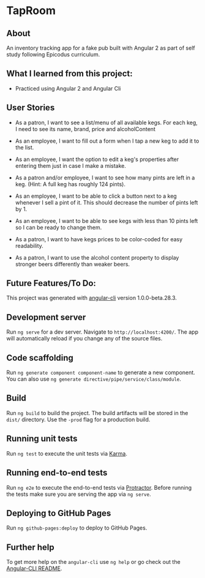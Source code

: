 # TapRoom

## About 

An inventory tracking app for a  fake pub built with Angular 2 as part of self study following Epicodus curriculum.

## What I learned from this project:


 * Practiced using Angular 2 and Angular Cli
 
  

## User Stories

* As a patron, I want to see a list/menu of all available kegs. For each keg, I need to see its name, brand, price and alcoholContent

* As an employee, I want to fill out a form when I tap a new keg to add it to the list.

* As an employee, I want the option to edit a keg's properties after entering them just in case I make a mistake.

* As a patron and/or employee, I want to see how many pints are left in a keg. (Hint: A full keg has roughly 124 pints).

* As an employee, I want to be able to click a button next to a keg whenever I sell a pint of it. This should decrease the number of pints left by 1.

* As an employee, I want to be able to see kegs with less than 10 pints left so I can be ready to change them.

* As a patron, I want to have kegs prices to be color-coded for easy readability.

* As a patron, I want to use the alcohol content property to display stronger beers differently than weaker beers.


## Future Features/To Do:


This project was generated with [angular-cli](https://github.com/angular/angular-cli) version 1.0.0-beta.28.3.

## Development server
Run `ng serve` for a dev server. Navigate to `http://localhost:4200/`. The app will automatically reload if you change any of the source files.

## Code scaffolding

Run `ng generate component component-name` to generate a new component. You can also use `ng generate directive/pipe/service/class/module`.

## Build

Run `ng build` to build the project. The build artifacts will be stored in the `dist/` directory. Use the `-prod` flag for a production build.

## Running unit tests

Run `ng test` to execute the unit tests via [Karma](https://karma-runner.github.io).

## Running end-to-end tests

Run `ng e2e` to execute the end-to-end tests via [Protractor](http://www.protractortest.org/).
Before running the tests make sure you are serving the app via `ng serve`.

## Deploying to GitHub Pages

Run `ng github-pages:deploy` to deploy to GitHub Pages.

## Further help

To get more help on the `angular-cli` use `ng help` or go check out the [Angular-CLI README](https://github.com/angular/angular-cli/blob/master/README.md).
